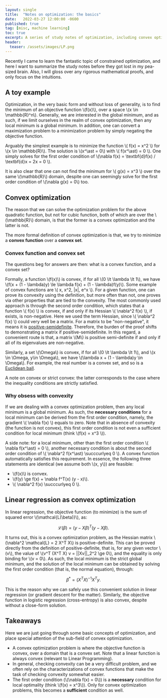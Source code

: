 ```yaml
---
layout: single
title:  "Notes on optimization: the basics"
date:   2022-03-27 12:00:00 -0600
published: true
tag: [misc, machine learning]
toc: true
excerpt: A series of study notes of optimization, including convex optimization, linear programming, linear simplex method, and KKT conditions.
header:
  teaser: /assets/images/LP.png
---
```


Recently I came to learn the fantastic topic of constrained optimization, and here I want to summarize the study notes before they got lost in my pea-sized brain. Also, I will gloss over any rigorous mathematical proofs, and only focus on the intuitions.

## A toy example
Optimization, in the very basic form and without loss of generality, is to find the minimum of an objective function \\(f(x)\\), over a space \\(x \in \mathbb{R}^n\\). Generally, we are interested in the global minimum, and as such, if we limit ourselves in the realm of convex optimization, then any local minimum is a global minimum. In addition, one can convert a maximization problem to a minimization problem by simply negating the objective function.

Arguably the simplest example is to minimize the function \\( f(x) = x^2 \\) for \\(x \in \mathbb{R}\\). The solution is \\(x^\ast = 0\\) with \\( f(x^\ast) = 0 \\). One simply solves for the first order condition of \\(\nabla f(x) = \textbf{d}f(x) / \textbf{d}x = 2x = 0 \\).

It is also clear that one can not find the minimum for \\( g(x) = x^3 \\) over the same \\(\mathbb{R}\\) domain, despite one can seemingly solve for the first order condition of \\(\nabla g(x) = 0\\) too.

## Convex optimization
The reason that we can solve the optimization problem for the above quadratic function, but not for cubic function, both of which are over the \\(\mathbb{R}\\) domain, is that the former is a convex optimization and the latter is not.

The more formal definition of  convex optimization is that, we try to minimize a **convex function** over a **convex set**.

### Convex function and convex set
The questions beg for answers are then: what is a convex function, and a convex set?

Formally, a function \\(f(x)\\) is convex, if for all \\(0 \lt \lambda \lt 1\\), we have \\(f(x + (1 - \lambda)y) \le \lambda f(x) + (1 - \lambda)f(y)\\). Some example of convex functions are \\( x, x^2, \|x\|, e^x \\). For a given function, one can prove its convexity using the definition, but more often than not, one proves via other properties that are tied to the convexity. The most commonly used approach is through the second order condition, which states that a function \\( f(x) \\) is convex, if and only if its Hessian \\( \nabla^2 f(x) \\), if exists, is non-negative. Here we used the term Hessian, since \\( \nabla^2 f(x) \\) could very well be a matrix. For a matrix to be "non-negative", it means it is [positive-semidefinite](https://en.wikipedia.org/wiki/Definite_matrix). Therefore, the burden of the proof shifts to demonstrating a matrix if positive-semidefinite. In this regard, a convenient route is that, a matrix \\(M\\) is positive semi-definite if and only if all of its eigenvalues are non-negative.

Similarly, a set \\(\Omega\\) is convex, if for all \\(0 \lt \lambda \lt 1\\), and \\(x \in \Omega, y\in \Omega\\), we have \\(\lambda x + (1 - \lambda)y \in \Omega\\). For example, the real number is a convex set, and so is a [Euclidean ball](https://en.wikipedia.org/wiki/Ball_(mathematics)).

A note on convex or strict convex: the latter corresponds to the case where the inequality conditions are strictly satisfied.

### Why obsess with convexity
If we are dealing with a convex optimization problem, then any local minimum is a global minimum. As such, the **necessary conditions** for a local minimum can be derived from the first order condition, namely, the gradient \\( \nabla f(x) \\) equals to zero. Note that in absence of convexity (the function is not convex), this first order condition is not even a sufficient condition for local minimum (think \\(f(x) = x^3 \\)).

A side note: for a local minimum, other than the first order condition \\( \nabla f(x^\ast) = 0 \\), another necessary condition is about the second order condition of \\( \nabla^2 f(x^\ast) \succcurlyeq 0 \\). A convex function automatically satisfies this requirement. In essence, the following three statements are identical (we assume both \\(x, y\\)) are feasible:
* \\(f(x)\\) is convex.
* \\(f(y) \ge f(x) + \\nabla f^T(x) (y - x)\\).
* \\( \nabla^2 f(x) \succcurlyeq 0 \\).



## Linear regression as convex optimization
In linear regression, the objective function (to minimize) is the sum of squared error \\(\mathcal{L(\beta)}\\), as:

$$
\mathcal{L}(\beta) = (y - X\beta)^T (y - X\beta).
$$

It turns out, this is a convex optimization problem, as the Hessian matrix \\(\\nabla^2 \mathcal{L} = 2 X^T X\\) is positive-definite. This can be proved directly from the definition of positive-definite, that is, for any given vector \\(v\\), the value of \\(v^T (X^T X) v = \|\|Xv\|\|_2^2 \ge 0\\), and the equality is only binding for \\(v = 0\\). As such, the local minimum is the strict global minimum, and the solution of the local minimum can be obtained by solving the first order condition (that is, the normal equation), through:

$$
\beta^\ast = (X^T X)^{-1} X^Ty.
$$

This is the reason why we can safely use this convenient solution in linear regression (or gradient descent for the matter). Similarly, the objective function in logistic regression (cross-entropy) is also convex, despite without a close-form solution.

## Takeaways

Here we are just going through some basic concepts of optimization, and place special attention of the sub-field of convex optimization.

* A convex optimization problem is where the objective function is convex, over a domain that is a convex set. Note that a linear function is always convex (relevant to Linear Programming).
* In general, checking convexity can be a very difficult problem, and we often rely on the characterizations of convex functions that make the task of checking convexity somewhat easier.
* The first order condition (\\(\nabla f(x) = 0\\)) is a **necessary** condition for local optimality (think \\(f(x) = x^3\\)). Only for convex optimization problems, this becomes a **sufficient** condition as well.
